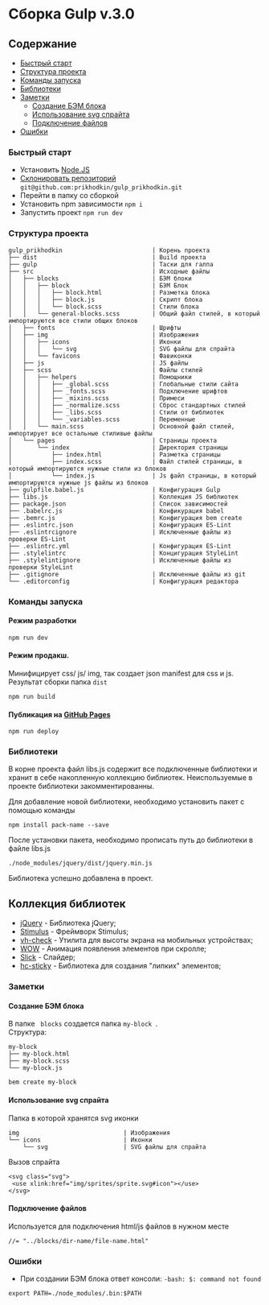 # Сборка Gulp v.3.0

## Содержание
 + [Быстрый старт](#setup)
 + [Структура проекта](#file)
 + [Команды запуска](#command)
 + [Библиотеки](#libs)
 + [Заметки](#help)
    + [Создание БЭМ блока](#bem)
    + [Использование svg спрайта](#svg)
    + [Подключение файлов](#include)
 + [Ошибки](#error)

### <a name="setup"></a> Быстрый старт

+ Установить [Node.JS](https://nodejs.org/en/)
+ [Склонировать репозиторий](https://github.com/prikhodkin/gulp_prikhodkin) ```git@github.com:prikhodkin/gulp_prikhodkin.git```
+ Перейти в папку со сборкой
+ Установить npm зависимости ```npm i ```
+ Запустить проект ```npm run dev```


### <a name="file"></a> Структура проекта
```
gulp_prikhodkin                         | Корень проекта
├── dist                                | Build проекта
├── gulp                                | Таски для галпа
├── src                                 | Исходные файлы
│   ├── blocks                          | БЭМ блоки
│   │   ├── block                       | БЭМ Блок
│   │   │   ├── block.html              | Разметка блока
│   │   │   ├── block.js                | Скрипт блока
│   │   │   └── block.scss              | Стили блока
│   │   └── general-blocks.scss         | Общий файл стилей, в который импортируются все стили общих блоков 
│   ├── fonts                           | Шрифты
│   ├── img                             | Изображения
│   │   ├── icons                       | Иконки   
│   │   │   └── svg                     | SVG файлы для спрайта           
│   │   └── favicons                    | Фавиконки
│   ├── js                              | JS файлы
│   ├── scss                            | Файлы стилей
│   │   ├── helpers                     | Помощники
│   │   │   ├── _global.scss            | Глобальные стили сайта
│   │   │   ├── _fonts.scss             | Подключение шрифтов
│   │   │   ├── _mixins.scss            | Примеси
│   │   │   ├── _normalize.scss         | Сброс стандартных стилей
│   │   │   ├── _libs.scss              | Стили от библиотек
│   │   │   └── _variables.scss         | Переменные
│   │   └── main.scss                   | Основной файл стилей, импортирует все остальные стиливые файлы
│   └── pages                           | Страницы проекта
│       └── index                       | Директория страницы
│           ├── index.html              | Разметка страницы
│           ├── index.scss              | Файл стилей страницы, в который импортируются нужные стили из блоков
│           └── index.js                | Js файл страницы, в который импортируются нужные js файлы из блоков
├── gulpfile.babel.js                   | Конфигурация Gulp
├── libs.js                             | Коллекция JS библиотек
├── package.json                        | Список зависимостей 
├── .babelrc.js                         | Конфикурация babel
├── .bemrc.js                           | Конфигурация bem create
├── .eslintrc.json                      | Конфигурация ES-Lint
├── .eslintrcignore                     | Исключенные файлы из проверки ES-Lint
├── .eslintrc.yml                       | Конфигурация ES-Lint
├── .stylelintrc                        | Концигурация StyleLint
├── .stylelintignore                    | Исключенные файлы из проверки StyleLint
├── .gitignore                          | Исключенные файлы из git
└── .editorconfig                       | Конфигурация редактора
```

### <a name="command"></a> Команды запуска

#### Режим разработки 
```
npm run dev
```
    
#### Режим продакш. 
Минифицирует css/ js/ img, так создает json manifest для css и js. Результат сборки папка ```dist ```
    
```
npm run build
```
    

#### Публикация на [GitHub Pages](https://pages.github.com/)

```
npm run deploy
```

### <a name="libs"></a> Библиотеки

В корне проекта файл libs.js содержит все подключенные библиотеки и хранит в себе накопленную коллекцию библиотек. Неиспользуемые в проекте библиотеки закомментированны. 

Для добавление новой библиотеки, необходимо установить пакет с помощью команды

```
npm install pack-name --save
```

После установки пакета, необходимо прописать путь до библиотеки в файле libs.js

```
./node_modules/jquery/dist/jquery.min.js
```

Библиотека успешно добавлена в проект.

## Коллекция библиотек

+ [jQuery](https://jquery-docs.ru/) - Библиотека jQuery;
+ [Stimulus](https://stimulusjs.org/) - Фреймворк Stimulus;
+ [vh-check](https://github.com/Hiswe/vh-check) - Утилита для высоты экрана на мобильных устройствах;
+ [WOW](https://wowjs.uk/) - Анимация появления элементов при скролле;
+ [Slick](http://kenwheeler.github.io/slick/) - Слайдер;
+ [hc-sticky](http://kenwheeler.github.io/slick/) - Библиотека для создания "липких" элементов;

### <a name="help"></a> Заметки
#### <a name="bem"></a> Создание БЭМ блока   
В папке ``` blocks``` создается папка ```my-block ```. 
<br>Структура:
```
my-block
├── my-block.html
├── my-block.scss
└── my-block.js
```

```
bem create my-block
```    
    
#### <a name="svg"></a> Использование svg спрайта
Папка в которой хранятся svg иконки
```
img                             | Изображения
└── icons                       | Иконки   
    └── svg                     | SVG файлы для спрайта
```

Вызов спрайта
``` 
<svg class="svg">
 <use xlink:href="img/sprites/sprite.svg#icon"></use>
</svg> 
```  
   
#### <a name="include"></a> Подключение файлов
Используется для подключения html/js файлов в нужном месте
```
//= "../blocks/dir-name/file-name.html"
```
       

### <a name="error"></a> Ошибки

+ При создании БЭМ блока ответ консоли: `-bash: $: command not found`

```
export PATH=./node_modules/.bin:$PATH
```

